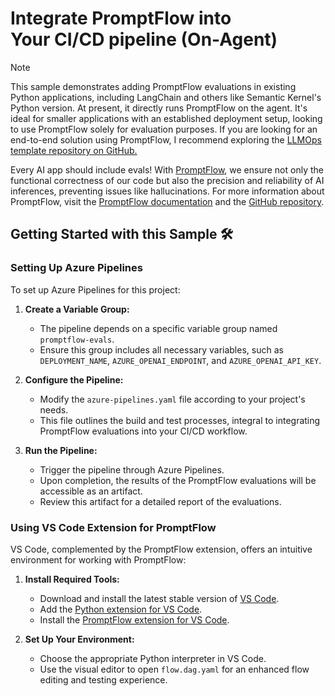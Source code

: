 # Integrate PromptFlow into Your CI/CD pipeline (On-Agent)
> [!Note]
> This sample demonstrates adding PromptFlow evaluations in existing Python applications, including LangChain and others like Semantic Kernel's Python version. At present, it directly runs PromptFlow on the agent. It's ideal for smaller applications with an established deployment setup, looking to use PromptFlow solely for evaluation purposes. If you are looking for an end-to-end solution using PromptFlow, I recommend exploring the [LLMOps template repository on GitHub.](https://github.com/microsoft/llmops-promptflow-template/)

Every AI app should include evals! With [PromptFlow](https://microsoft.github.io/promptflow/), we ensure not only the functional correctness of our code but also the precision and reliability of AI inferences, preventing issues like hallucinations. For more information about PromptFlow, visit the [PromptFlow documentation](https://microsoft.github.io/promptflow/) and the [GitHub repository](https://github.com/microsoft/promptflow). 


## Getting Started with this Sample 🛠️

### Setting Up Azure Pipelines

To set up Azure Pipelines for this project:

1. **Create a Variable Group:** 
   - The pipeline depends on a specific variable group named `promptflow-evals`. 
   - Ensure this group includes all necessary variables, such as `DEPLOYMENT_NAME`, `AZURE_OPENAI_ENDPOINT`, and `AZURE_OPENAI_API_KEY`.

2. **Configure the Pipeline:**
   - Modify the `azure-pipelines.yaml` file according to your project's needs. 
   - This file outlines the build and test processes, integral to integrating PromptFlow evaluations into your CI/CD workflow.

3. **Run the Pipeline:**
   - Trigger the pipeline through Azure Pipelines.
   - Upon completion, the results of the PromptFlow evaluations will be accessible as an artifact.
   - Review this artifact for a detailed report of the evaluations.

### Using VS Code Extension for PromptFlow

VS Code, complemented by the PromptFlow extension, offers an intuitive environment for working with PromptFlow:

1. **Install Required Tools:**
   - Download and install the latest stable version of [VS Code](https://code.visualstudio.com/).
   - Add the [Python extension for VS Code](https://marketplace.visualstudio.com/items?itemName=ms-python.python).
   - Install the [PromptFlow extension for VS Code](https://marketplace.visualstudio.com/items?itemName=prompt-flow.prompt-flow).

2. **Set Up Your Environment:**
   - Choose the appropriate Python interpreter in VS Code.
   - Use the visual editor to open `flow.dag.yaml` for an enhanced flow editing and testing experience.

